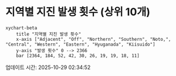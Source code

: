 # 지역별 지진 발생 횟수 (상위 10개)

```mermaid
xychart-beta
    title "지역별 지진 발생 횟수"
    x-axis ["Adjacent", "Off", "Northern", "Southern", "Noto,", "Central", "Western", "Eastern", "Hyuganada", "Kiisuido"]
    y-axis "발생 횟수" 0 --> 2366
    bar [2364, 184, 52, 42, 30, 26, 19, 19, 18, 11]
```

업데이트 시간: 2025-10-29 02:34:52
